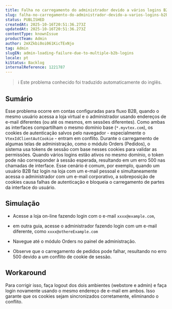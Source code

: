 ```yaml
---
title: Falha no carregamento do administrador devido a vários logins B2B
slug: falha-no-carregamento-do-administrador-devido-a-varios-logins-b2b
status: PUBLISHED
createdAt: 2025-10-16T20:51:36.273Z
updatedAt: 2025-10-16T20:51:36.273Z
contentType: knownIssue
productTeam: Admin
author: 2mXZkbi0oi061KicTExNjo
tag: Admin
slugEN: admin-loading-failure-due-to-multiple-b2b-logins
locale: pt
kiStatus: Backlog
internalReference: 1221787
---
```


>ℹ️ Este problema conhecido foi traduzido automaticamente do inglês.

## Sumário



Esse problema ocorre em contas configuradas para fluxo B2B, quando o mesmo usuário acessa a loja virtual e o administrador usando endereços de e-mail diferentes (ou até os mesmos, em sessões diferentes).
Como ambas as interfaces compartilham o mesmo domínio base (`*.myvtex.com`), os cookies de autenticação salvos pelo navegador - especialmente o `VtexIdClientAutCookie` - entram em conflito.
Durante o carregamento de algumas telas de administração, como o módulo Orders (Pedidos), o sistema usa tokens de sessão com base nesses cookies para validar as permissões. Quando vários logins estão ativos no mesmo domínio, o token pode não corresponder à sessão esperada, resultando em um erro 500 nas chamadas de interface.
Esse cenário é comum, por exemplo, quando um usuário B2B faz login na loja com um e-mail pessoal e simultaneamente acessa o administrador com um e-mail corporativo, a sobreposição de cookies causa falhas de autenticação e bloqueia o carregamento de partes da interface do usuário.
## Simulação




- Acesse a loja on-line fazendo login com o e-mail `xxxx@example.com`,


- em outra guia, acesse o administrador fazendo login com um e-mail diferente, como `xxxx@othereExample.com`


- Navegue até o módulo Orders no painel de administração.

- Observe que o carregamento de pedidos pode falhar, resultando no erro 500 devido a um conflito de cookie de sessão.
## Workaround



Para corrigir isso, faça logout dos dois ambientes (webstore e admin) e faça login novamente usando o mesmo endereço de e-mail em ambos. Isso garante que os cookies sejam sincronizados corretamente, eliminando o conflito.



